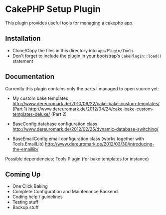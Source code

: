 # CakePHP Setup Plugin

This plugin provides useful tools for managing a cakephp app.

## Installation

* Clone/Copy the files in this directory into `app/Plugin/Tools`
* Don't forget to include the plugin in your bootstrap's `CakePlugin::load()` statement

## Documentation

Currently this plugin contains only the parts I managed to open source yet:

*	My custom bake templates
	http://www.dereuromark.de/2010/06/22/cake-bake-custom-templates/ (Part 1)
	http://www.dereuromark.de/2012/04/24/cake-bake-custom-templates-deluxe/ (Part 2)
	
*	BaseConfig database configuration class
	http://www.dereuromark.de/2012/02/25/dynamic-database-switching/

* BaseEmailConfig email configuration class (works together with Tools.EmailLib)
	http://www.dereuromark.de/2012/03/30/introducing-the-emaillib/

Possible dependencies: Tools Plugin (for bake templates for instance)


## Coming Up

* One Click Baking
* Complete Configuration and Maintenance Backend
* Coding help / guidelines
* Testing stuff
* Backup stuff